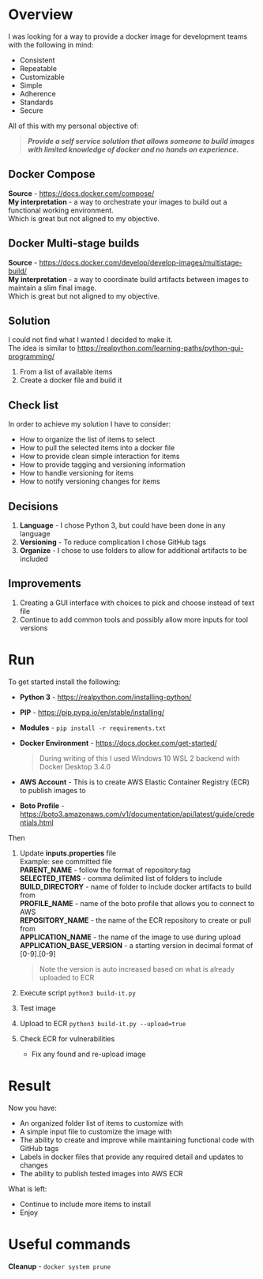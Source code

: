 # Overview

I was looking for a way to provide a docker image for development teams with the following in mind:
* Consistent  
* Repeatable  
* Customizable  
* Simple  
* Adherence  
* Standards  
* Secure  

All of this with my personal objective of:  
> ***Provide a self service solution that allows someone to build images with limited knowledge of docker and no hands on experience.***  

## Docker Compose
__Source__ - https://docs.docker.com/compose/  
__My interpretation__ - a way to orchestrate your images to build out a functional working environment.  
Which is great but not aligned to my objective.  

## Docker Multi-stage builds
__Source__ - https://docs.docker.com/develop/develop-images/multistage-build/  
__My interpretation__ - a way to coordinate build artifacts between images to maintain a slim final image.  
Which is great but not aligned to my objective.  

## Solution
I could not find what I wanted I decided to make it.  
The idea is similar to https://realpython.com/learning-paths/python-gui-programming/  
1. From a list of available items  
1. Create a docker file and build it  

## Check list
In order to achieve my solution I have to consider:  
* How to organize the list of items to select  
* How to pull the selected items into a docker file  
* How to provide clean simple interaction for items  
* How to provide tagging and versioning information  
* How to handle versioning for items  
* How to notify versioning changes for items  

## Decisions
1. __Language__ - I chose Python 3, but could have been done in any language  
1. __Versioning__ - To reduce complication I chose GitHub tags  
1. __Organize__ - I chose to use folders to allow for additional artifacts to be included  

## Improvements
1. Creating a GUI interface with choices to pick and choose instead of text file  
1. Continue to add common tools and possibly allow more inputs for tool versions  

# Run
To get started install the following:  
* __Python 3__ - https://realpython.com/installing-python/  
* __PIP__ - https://pip.pypa.io/en/stable/installing/  
* __Modules__ - `pip install -r requirements.txt`  
* __Docker Environment__ - https://docs.docker.com/get-started/
  > During writing of this I used Windows 10 WSL 2 backend with Docker Desktop 3.4.0  

* __AWS Account__ - This is to create AWS Elastic Container Registry (ECR) to publish images to
* __Boto Profile__ - https://boto3.amazonaws.com/v1/documentation/api/latest/guide/credentials.html

Then  
1. Update __inputs.properties__ file  
   Example: see committed file  
   __PARENT_NAME__ - follow the format of repository:tag  
   __SELECTED_ITEMS__ - comma delimited list of folders to include  
   __BUILD_DIRECTORY__ - name of folder to include docker artifacts to build from  
   __PROFILE_NAME__ - name of the boto profile that allows you to connect to AWS  
   __REPOSITORY_NAME__ - the name of the ECR repository to create or pull from  
   __APPLICATION_NAME__ - the name of the image to use during upload  
   __APPLICATION_BASE_VERSION__ - a starting version in decimal format of [0-9].[0-9]  
   > Note the version is auto increased based on what is already uploaded to ECR  

1. Execute script `python3 build-it.py`  
1. Test image  
1. Upload to ECR `python3 build-it.py --upload=true`  
1. Check ECR for vulnerabilities  
   * Fix any found and re-upload image  

# Result
Now you have:  
* An organized folder list of items to customize with  
* A simple input file to customize the image with  
* The ability to create and improve while maintaining functional code with GitHub tags  
* Labels in docker files that provide any required detail and updates to changes  
* The ability to publish tested images into AWS ECR  

What is left:  
* Continue to include more items to install  
* Enjoy  

# Useful commands
__Cleanup__ - `docker system prune`
